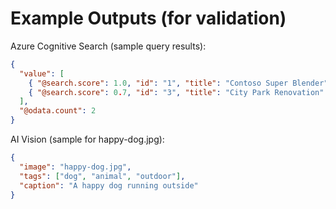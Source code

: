 # Example Outputs (for validation)

Azure Cognitive Search (sample query results):
```json
{
  "value": [
    { "@search.score": 1.0, "id": "1", "title": "Contoso Super Blender" },
    { "@search.score": 0.7, "id": "3", "title": "City Park Renovation" }
  ],
  "@odata.count": 2
}
```

AI Vision (sample for happy-dog.jpg):
```json
{
  "image": "happy-dog.jpg",
  "tags": ["dog", "animal", "outdoor"],
  "caption": "A happy dog running outside"
}
```
